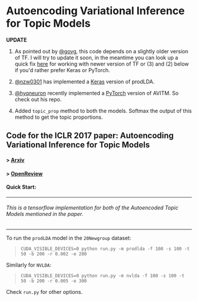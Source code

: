 # Autoencoding Variational Inference for Topic Models

__UPDATE__

1. As pointed out by [@govg](https://github.com/govg), this code depends on a slightly older version of TF. I will try to update it soon, in the meantime you can look up a quick fix [here](https://github.com/akashgit/autoencoding_vi_for_topic_models/issues/5) for working with newer version of TF or (3) and (2) below if you'd rather prefer Keras or PyTorch.

2. [@nzw0301](https://github.com/nzw0301) has implemented a [Keras](https://github.com/nzw0301/keras-examples/blob/master/prodLDA.ipynb) version of prodLDA.

3. [@hyqneuron](https://github.com/hyqneuron) recently implemented a [PyTorch](https://github.com/hyqneuron/pytorch-avitm) version of AVITM. So check out his repo.

4. Added `topic_prop` method to both the models. Softmax the output of this method to get the topic proportions.

## Code for the ICLR 2017 paper: Autoencoding Variational Inference for Topic Models

#### > [Arxiv](https://arxiv.org/abs/1703.01488)

#### > [OpenReview](http://openreview.net/forum?id=BybtVK9lg)

#### Quick Start:

---
###### This is a tensorflow implementation for both of the Autoencoded Topic Models mentioned in the paper.  
---
To run the `prodLDA` model in the `20Newgroup` dataset:

> `CUDA_VISIBLE_DEVICES=0 python run.py -m prodlda -f 100 -s 100 -t 50 -b 200 -r 0.002 -e 200`

Similarly for `NVLDA`:

> `CUDA_VISIBLE_DEVICES=0 python run.py -m nvlda -f 100 -s 100 -t 50 -b 200 -r 0.005 -e 300`

Check `run.py` for other options.


